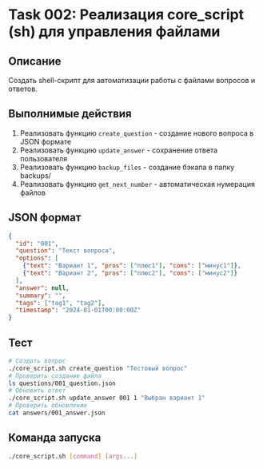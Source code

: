 # Task 002: Реализация core_script (sh) для управления файлами

## Описание
Создать shell-скрипт для автоматизации работы с файлами вопросов и ответов.

## Выполнимые действия
1. Реализовать функцию `create_question` - создание нового вопроса в JSON формате
2. Реализовать функцию `update_answer` - сохранение ответа пользователя
3. Реализовать функцию `backup_files` - создание бэкапа в папку backups/
4. Реализовать функцию `get_next_number` - автоматическая нумерация файлов

## JSON формат
```json
{
  "id": "001",
  "question": "Текст вопроса",
  "options": [
    {"text": "Вариант 1", "pros": ["плюс1"], "cons": ["минус1"]},
    {"text": "Вариант 2", "pros": ["плюс2"], "cons": ["минус2"]}
  ],
  "answer": null,
  "summary": "",
  "tags": ["tag1", "tag2"],
  "timestamp": "2024-01-01T00:00:00Z"
}
```

## Тест
```bash
# Создать вопрос
./core_script.sh create_question "Тестовый вопрос"
# Проверить создание файла
ls questions/001_question.json
# Обновить ответ
./core_script.sh update_answer 001 1 "Выбран вариант 1"
# Проверить обновление
cat answers/001_answer.json
```

## Команда запуска
```bash
./core_script.sh [command] [args...]
```
